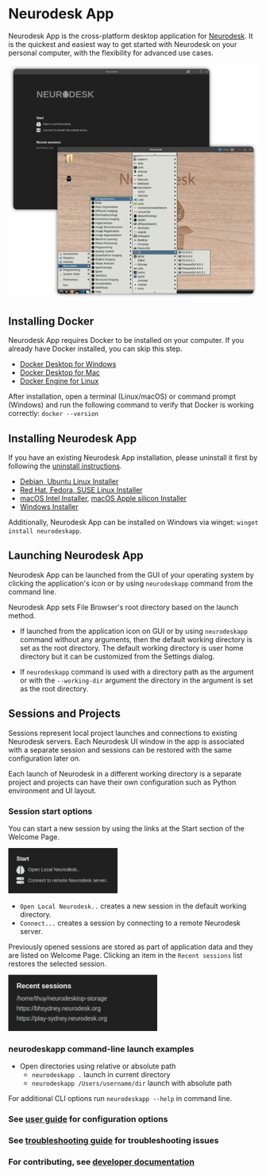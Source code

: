 # Neurodesk App

Neurodesk App is the cross-platform desktop application for [Neurodesk](https://github.com/neurodesk/neurodesk-app). It is the quickest and easiest way to get started with Neurodesk on your personal computer, with the flexibility for advanced use cases.

![Neurodesk App](media/neurodesk-app.png)

## Installing Docker

Neurodesk App requires Docker to be installed on your computer. If you already have Docker installed, you can skip this step.

- [Docker Desktop for Windows](https://docs.docker.com/docker-for-windows/install/)
- [Docker Desktop for Mac](https://docs.docker.com/docker-for-mac/install/)
- [Docker Engine for Linux](https://docs.docker.com/engine/install/)

After installation, open a terminal (Linux/macOS) or command prompt (Windows) and run the following command to verify that Docker is working correctly:
`docker --version`

## Installing Neurodesk App

If you have an existing Neurodesk App installation, please uninstall it first by following the [uninstall instructions](user-guide.md#uninstalling-neurodesk-app).

- [Debian, Ubuntu Linux Installer](https://github.com/NeuroDesk/neurodesk-app/releases/latest/download/Neurodesk-Setup-Debian.deb)
- [Red Hat, Fedora, SUSE Linux Installer](https://github.com/NeuroDesk/neurodesk-app/releases/latest/download/Neurodesk-Setup-Fedora.rpm)
- [macOS Intel Installer](https://github.com/NeuroDesk/neurodesk-app/releases/latest/download/Neurodesk-Setup-macOS-x64.dmg), [macOS Apple silicon Installer](https://github.com/neurodesk/neurodesk-app/releases/latest/download/Neurodesk-Setup-macOS-arm64.dmg)
- [Windows Installer](https://github.com/NeuroDesk/neurodesk-app/releases/latest/download/Neurodesk-Setup-Windows.exe)

Additionally, Neurodesk App can be installed on Windows via winget: `winget install neurodeskapp`.

## Launching Neurodesk App

Neurodesk App can be launched from the GUI of your operating system by clicking the application's icon or by using `neurodeskapp` command from the command line.

Neurodesk App sets File Browser's root directory based on the launch method.

- If launched from the application icon on GUI or by using `neurodeskapp` command without any arguments, then the default working directory is set as the root directory. The default working directory is user home directory but it can be customized from the Settings dialog.

- If `neurodeskapp` command is used with a directory path as the argument or with the `--working-dir` argument the directory in the argument is set as the root directory.

## Sessions and Projects

Sessions represent local project launches and connections to existing Neurodesk servers. Each Neurodesk UI window in the app is associated with a separate session and sessions can be restored with the same configuration later on.

Each launch of Neurodesk in a different working directory is a separate project and projects can have their own configuration such as Python environment and UI layout.

### Session start options

You can start a new session by using the links at the Start section of the Welcome Page.

<img src="media/start-session.svg" alt="Start session" width=220 />

- `Open Local Neurodesk..` creates a new session in the default working directory.
- `Connect...` creates a session by connecting to a remote Neurodesk server.

Previously opened sessions are stored as part of application data and they are listed on Welcome Page. Clicking an item in the `Recent sessions` list restores the selected session.

<img src="media/recent-sessions.svg" alt="Start session" width=300 />

### neurodeskapp command-line launch examples

- Open directories using relative or absolute path
  - `neurodeskapp .` launch in current directory
  - `neurodeskapp /Users/username/dir` launch with absolute path

For additional CLI options run `neurodeskapp --help` in command line.

### See [user guide](user-guide.md) for configuration options

### See [troubleshooting guide](troubleshoot.md) for troubleshooting issues

### For contributing, see [developer documentation](dev.md)
